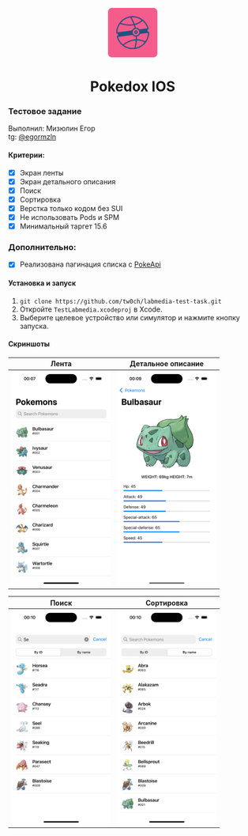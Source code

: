<div align="center">
<p align="center">
  <img  src=".README/logo.png"  alt="drawing" width="100"/>
</p>
<h1>
  Pokedox IOS
</h1>
</div>

### Тестовое задание

Выполнил: Мизюлин Егор</br>
tg: [@egormzln](https://t.me/egormzln)

#### Критерии:

- [x] Экран ленты
- [x] Экран детального описания
- [x] Поиск
- [x] Сортировка
- [x] Верстка только кодом без SUI
- [x] Не использовать Pods и SPM
- [x] Минимальный таргет 15.6

### Дополнительно:

- [x] Реализована пагинация списка с [PokeApi](https://pokeapi.co/)

#### Установка и запуск

1.  `git clone https://github.com/tw0ch/labmedia-test-task.git`
2.  Откройте `TestLabmedia.xcodeproj` в Xcode.
3.  Выберите целевое устройство или симулятор и нажмите кнопку запуска.

#### Скриншоты

| <div style="text-align:center;">Лента</div>          | <div style="text-align:center;">Детальное описание</div> |
| ---------------------------------------------------- | -------------------------------------------------------- |
| <img src=".README/list.png" alt="list" width="200"/> | <img src=".README/details.png" alt="list" width="200"/>  |

| <div style="text-align:center;">Поиск</div>            | <div style="text-align:center;">Сортировка</div>     |
| ------------------------------------------------------ | ---------------------------------------------------- |
| <img src=".README/search.png" alt="list" width="200"/> | <img src=".README/sort.png" alt="list" width="200"/> |
